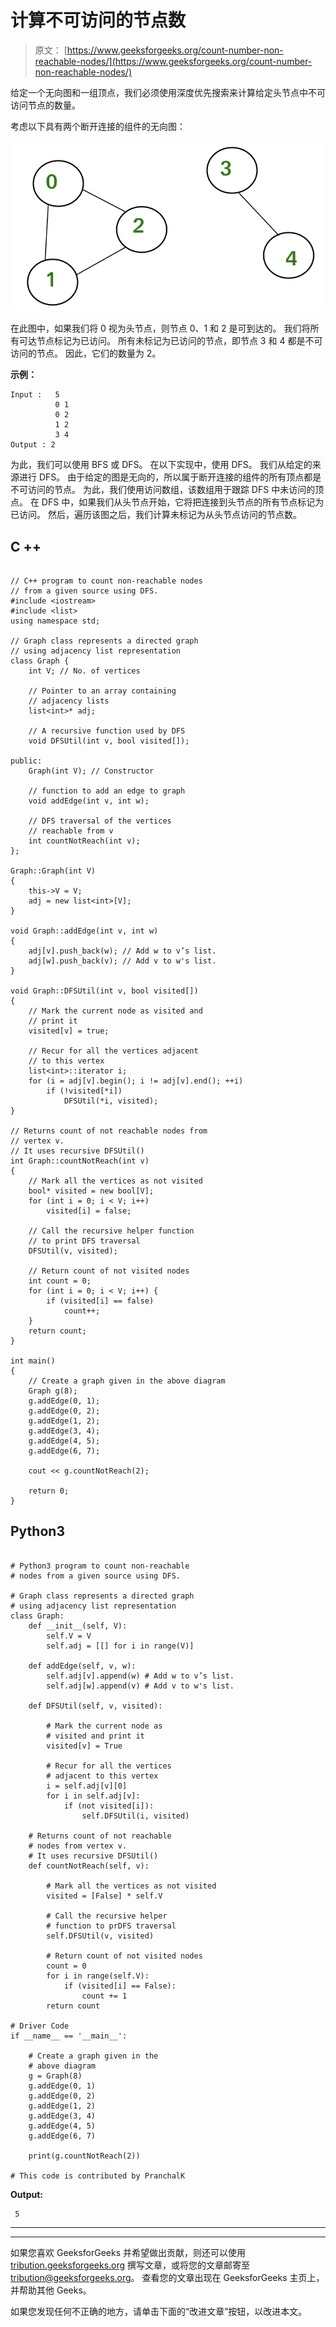 # 计算不可访问的节点数

> 原文： [https://www.geeksforgeeks.org/count-number-non-reachable-nodes/](https://www.geeksforgeeks.org/count-number-non-reachable-nodes/)

给定一个无向图和一组顶点，我们必须使用深度优先搜索来计算给定头节点中不可访问节点的数量。

考虑以下具有两个断开连接的组件的无向图：

![not-reachable](img/8a3668ad4c4e9b59ac1f2a405507159d.png)

在此图中，如果我们将 0 视为头节点，则节点 0、1 和 2 是可到达的。 我们将所有可达节点标记为已访问。 所有未标记为已访问的节点，即节点 3 和 4 都是不可访问的节点。 因此，它们的数量为 2。

**示例：**

```
Input :   5
          0 1
          0 2
          1 2
          3 4
Output : 2

```

为此，我们可以使用 BFS 或 DFS。 在以下实现中，使用 DFS。 我们从给定的来源进行 DFS。 由于给定的图是无向的，所以属于断开连接的组件的所有顶点都是不可访问的节点。 为此，我们使用访问数组，该数组用于跟踪 DFS 中未访问的顶点。 在 DFS 中，如果我们从头节点开始，它将把连接到头节点的所有节点标记为已访问。 然后，遍历该图之后，我们计算未标记为从头节点访问的节点数。

## C ++

```

// C++ program to count non-reachable nodes 
// from a given source using DFS. 
#include <iostream> 
#include <list> 
using namespace std; 

// Graph class represents a directed graph 
// using adjacency list representation 
class Graph { 
    int V; // No. of vertices 

    // Pointer to an array containing 
    // adjacency lists 
    list<int>* adj; 

    // A recursive function used by DFS 
    void DFSUtil(int v, bool visited[]); 

public: 
    Graph(int V); // Constructor 

    // function to add an edge to graph 
    void addEdge(int v, int w); 

    // DFS traversal of the vertices 
    // reachable from v 
    int countNotReach(int v); 
}; 

Graph::Graph(int V) 
{ 
    this->V = V; 
    adj = new list<int>[V]; 
} 

void Graph::addEdge(int v, int w) 
{ 
    adj[v].push_back(w); // Add w to v’s list. 
    adj[w].push_back(v); // Add v to w's list. 
} 

void Graph::DFSUtil(int v, bool visited[]) 
{ 
    // Mark the current node as visited and 
    // print it 
    visited[v] = true; 

    // Recur for all the vertices adjacent 
    // to this vertex 
    list<int>::iterator i; 
    for (i = adj[v].begin(); i != adj[v].end(); ++i) 
        if (!visited[*i]) 
            DFSUtil(*i, visited); 
} 

// Returns count of not reachable nodes from 
// vertex v. 
// It uses recursive DFSUtil() 
int Graph::countNotReach(int v) 
{ 
    // Mark all the vertices as not visited 
    bool* visited = new bool[V]; 
    for (int i = 0; i < V; i++) 
        visited[i] = false; 

    // Call the recursive helper function 
    // to print DFS traversal 
    DFSUtil(v, visited); 

    // Return count of not visited nodes 
    int count = 0; 
    for (int i = 0; i < V; i++) { 
        if (visited[i] == false) 
            count++; 
    } 
    return count; 
} 

int main() 
{ 
    // Create a graph given in the above diagram 
    Graph g(8); 
    g.addEdge(0, 1); 
    g.addEdge(0, 2); 
    g.addEdge(1, 2); 
    g.addEdge(3, 4); 
    g.addEdge(4, 5); 
    g.addEdge(6, 7); 

    cout << g.countNotReach(2); 

    return 0; 
} 

```

## Python3

```

# Python3 program to count non-reachable  
# nodes from a given source using DFS.  

# Graph class represents a directed graph  
# using adjacency list representation  
class Graph: 
    def __init__(self, V): 
        self.V = V 
        self.adj = [[] for i in range(V)] 

    def addEdge(self, v, w): 
        self.adj[v].append(w) # Add w to v’s list.  
        self.adj[w].append(v) # Add v to w's list. 

    def DFSUtil(self, v, visited): 

        # Mark the current node as  
        # visited and print it  
        visited[v] = True

        # Recur for all the vertices  
        # adjacent to this vertex 
        i = self.adj[v][0] 
        for i in self.adj[v]: 
            if (not visited[i]):  
                self.DFSUtil(i, visited)  

    # Returns count of not reachable  
    # nodes from vertex v.  
    # It uses recursive DFSUtil()  
    def countNotReach(self, v): 

        # Mark all the vertices as not visited  
        visited = [False] * self.V 

        # Call the recursive helper  
        # function to prDFS traversal  
        self.DFSUtil(v, visited)  

        # Return count of not visited nodes  
        count = 0
        for i in range(self.V): 
            if (visited[i] == False):  
                count += 1
        return count 

# Driver Code 
if __name__ == '__main__': 

    # Create a graph given in the 
    # above diagram  
    g = Graph(8)  
    g.addEdge(0, 1)  
    g.addEdge(0, 2)  
    g.addEdge(1, 2)  
    g.addEdge(3, 4)  
    g.addEdge(4, 5)  
    g.addEdge(6, 7)  

    print(g.countNotReach(2)) 

# This code is contributed by PranchalK 

```

**Output:**

```
 5

```



* * *

* * *

如果您喜欢 GeeksforGeeks 并希望做出贡献，则还可以使用 [tribution.geeksforgeeks.org](https://contribute.geeksforgeeks.org/) 撰写文章，或将您的文章邮寄至 tribution@geeksforgeeks.org。 查看您的文章出现在 GeeksforGeeks 主页上，并帮助其他 Geeks。

如果您发现任何不正确的地方，请单击下面的“改进文章”按钮，以改进本文。